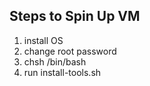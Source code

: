 <h2>Steps to Spin Up VM</h2>

1. install OS
2. change root password
3. chsh /bin/bash
4. run install-tools.sh

